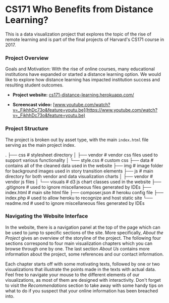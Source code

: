 # CS171 Who Benefits from Distance Learning?

This is a data visualization project that explores the topic of the rise of remote learning and is part of the final projects of Harvard's CS171 course in 2017. 


### Project Overview

Goals and Motivation: With the rise of online courses, many educational institutions have expanded or started a distance learning option. We would like to explore how distance learning has impacted institution success and resulting student outcomes.

- **Project website:** [cs171-distance-learning.herokuapp.com/](https://cs171-distance-learning.herokuapp.com/)


- **Screencast video:** [www.youtube.com/watch?v=_FikhhDc73o&feature=youtu.be](https://www.youtube.com/watch?v=_FikhhDc73o&feature=youtu.be)


### **Project Structure** 
The project is broken out by asset type, with the main `index.html` file serving as the main project index. 

.
    ├── css                   # stylesheet directory
    │   ├── vendor            # vendor css files used to support various functionality
    │   └── style.css         # custom css
    ├── data                  # contains all of the cleaned data used in the website
    ├── img                   # image folder for background images used in story transition elements
    ├── js                    # main directory for both vendor and data visualization charts
    │   ├── vendor            # vendor js files
    │   └── visuals           # d3 js chart classes used in the website
    ├── .gitignore            # used to ignore miscellaneous files generated by IDEs
    ├── index.html            # main site html file
    ├── composer.json         # heroku config file
    ├── index.php             # used to allow heroku to recognize and host static site
    └── readme.md             # used to ignore miscellaneous files generated by IDEs


### **Navigating the Website Interface** 

In the website, there is a navigation panel at the top of the page which can be used to jump to specific sections of the site. More specifically, *About the Project* gives an overview of the storyline of the project. The following four sections correspond to four main visualization chapters which you can browse through one by one. The last section *About Us* contains more information about the project, some references and our contact information.

Each chapter starts off with some motivating texts, followed by one or two visualizations that illustrate the points made in the texts with actual data. Feel free to navigate your mouse to the different elements of our visualizations, as most of them are designed with interactivity. Don't forget to visit the *Recommendations* section to take away with some handy tips on what to do if you suspect that your online information has been breached into.







